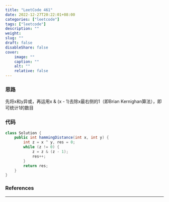 ```yaml
---
title: "LeetCode 461"
date: 2022-12-27T20:22:01+08:00
categories: ["leetcode"]
tags: ["leetcode"]
description: ""
weight:
slug: ""
draft: false
disableShare: false
cover:
    image: ""
    caption: ""
    alt: ""
    relative: false
---
```


### 思路

先将x和y异或，再运用x & (x - 1)去除x最右侧的1（即Brian Kernighan算法），即可统计1的数目

### 代码

```java
class Solution {
    public int hammingDistance(int x, int y) {
        int z = x ^ y, res = 0;
        while (z != 0) {
            z = z & (z - 1);
            res++;
        }
        return res;
    }
}
```

### References

---

